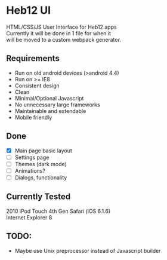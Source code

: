 # Heb12 UI
HTML/CSS/JS User Interface for Heb12 apps  
Currently it will be done in 1 file for when it  
will be moved to a custom webpack generator.

## Requirements
* Run on old android devices (>android 4.4)
* Run on >= IE8
* Consistent design
* Clean
* Minimal/Optional Javascript
* No unnecessary large frameworks
* Maintainable and extendable
* Mobile friendly

## Done
- [x] Main page basic layout
- [ ] Settings page
- [ ] Themes (dark mode)
- [ ] Animations?
- [ ] Dialogs, functionality

## Currently Tested
2010 iPod Touch 4th Gen Safari (iOS 6.1.6)  
Internet Explorer 8  

## TODO:
- Maybe use Unix preprocessor instead of Javascript builder
